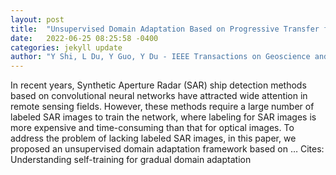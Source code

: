 ```yaml
---
layout: post
title:  "Unsupervised Domain Adaptation Based on Progressive Transfer for Ship Detection: From Optical to SAR Images"
date:   2022-06-25 08:25:58 -0400
categories: jekyll update
author: "Y Shi, L Du, Y Guo, Y Du - IEEE Transactions on Geoscience and Remote …, 2022"
---
```

In recent years, Synthetic Aperture Radar (SAR) ship detection methods based on convolutional neural networks have attracted wide attention in remote sensing fields. However, these methods require a large number of labeled SAR images to train the network, where labeling for SAR images is more expensive and time-consuming than that for optical images. To address the problem of lacking labeled SAR images, in this paper, we proposed an unsupervised domain adaptation framework based on …
Cites: ‪Understanding self-training for gradual domain adaptation‬  